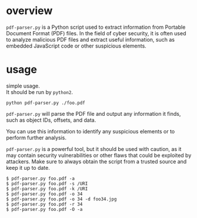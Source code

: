 # overview
`pdf-parser.py` is a Python script used to extract information from Portable Document Format (PDF) files. In the field of cyber security, it is often used to analyze malicious PDF files and extract useful information, such as embedded JavaScript code or other suspicious elements.

# usage
simple usage.  
It should be run by `python2`.
```
python pdf-parser.py ./foo.pdf
```

`pdf-parser.py` will parse the PDF file and output any information it finds, such as object IDs, offsets, and data.  

You can use this information to identify any suspicious elements or to perform further analysis.

`pdf-parser.py` is a powerful tool, but it should be used with caution, as it may contain security vulnerabilities or other flaws that could be exploited by attackers. Make sure to always obtain the script from a trusted source and keep it up to date.

```
$ pdf-parser.py foo.pdf -a
$ pdf-parser.py foo.pdf -s /URI
$ pdf-parser.py foo.pdf -k /URI
$ pdf-parser.py foo.pdf -o 34
$ pdf-parser.py foo.pdf -o 34 -d foo34.jpg
$ pdf-parser.py foo.pdf -r 34
$ pdf-parser.py foo.pdf -O -a
```